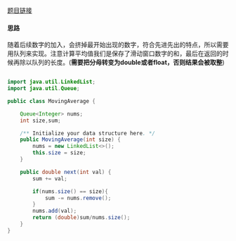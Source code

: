 [题目链接](https://leetcode-cn.com/problems/qIsx9U/)


#### 思路
随着后续数字的加入，会挤掉最开始出现的数字，符合先进先出的特点，所以需要用队列来实现。注意计算平均值我们是保存了滑动窗口数字的和，最后在返回的时候再除以队列的长度。(**需要把分母转变为double或者float，否则结果会被取整**)

```java

import java.util.LinkedList;
import java.util.Queue;

public class MovingAverage {

    Queue<Integer> nums;
    int size,sum;

    /** Initialize your data structure here. */
    public MovingAverage(int size) {
        nums = new LinkedList<>();
        this.size = size;
    }

    public double next(int val) {
        sum += val;

        if(nums.size() == size){
            sum -= nums.remove();
        }
        nums.add(val);
        return (double)sum/nums.size();
    }
}
```